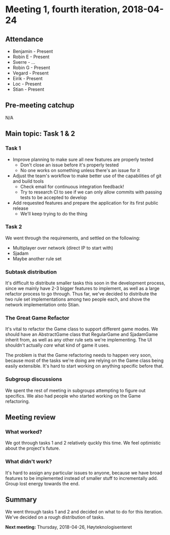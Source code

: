 # Meeting 1, fourth iteration, 2018-04-24


## Attendance
- Benjamin - Present
- Robin E - Present
- Sverre - ...
- Robin G - Present
- Vegard - Present
- Eirik - Present
- Loc - Present
- Stian - Present

## Pre-meeting catchup

N/A

## Main topic: Task 1 & 2

### Task 1

- Improve planning to make sure all new features are properly tested
  - Don't close an issue before it's properly tested
  - No one works on something unless there's an issue for it
- Adjust the team's workflow to make better use of the capabilities of git and build tools
  - Check email for continuous integration feedback!
  - Try to research CI to see if we can only allow commits with passing tests to be accepted to develop
- Add requested features and prepare the application for its first public release
  - We'll keep trying to do the thing

### Task 2

We went through the requirements, and settled on the following:

- Multiplayer over network (direct IP to start with)
- Sjadam
- Maybe another rule set

### Subtask distribution

It's difficult to distribute smaller tasks this soon in the development process, since we mainly have 2-3 bigger features to implement, as well as a large refactor process to go through. Thus far, we've decided to distribute the two rule set implementations among two people each, and shove the network implementation onto Stian.

### The Great Game Refactor

It's vital to refactor the Game class to support different game modes. We should have an AbstractGame class that RegularGame and SjadamGame inherit from, as well as any other rule sets we're implementing. The UI shouldn't actually *care* what kind of game it uses.

The problem is that the Game refactoring needs to happen very soon, because most of the tasks we're doing are relying on the Game class being easily extensible. It's hard to start working on anything specific before that.

### Subgroup discussions

We spent the rest of meeting in subgroups attempting to figure out specifics. We also had people who started working on the Game refactoring.

## Meeting review

### What worked?

We got through tasks 1 and 2 relatively quckly this time. We feel optimistic about the project's future.

### What didn't work?

It's hard to assign any particular issues to anyone, because we have broad features to be implemented instead of smaller stuff to incrementally add. Group lost energy towards the end.

## Summary

We went through tasks 1 and 2 and decided on what to do for this iteration. We've decided on a rough distribution of tasks.

**Next meeting:** Thursday, 2018-04-26, Høyteknologisenteret
